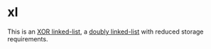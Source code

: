 # xl
This is an [XOR linked-list](https://en.wikipedia.org/wiki/XOR_linked_list), a [doubly linked-list](https://en.wikipedia.org/wiki/Doubly_linked_list) with reduced storage requirements.

